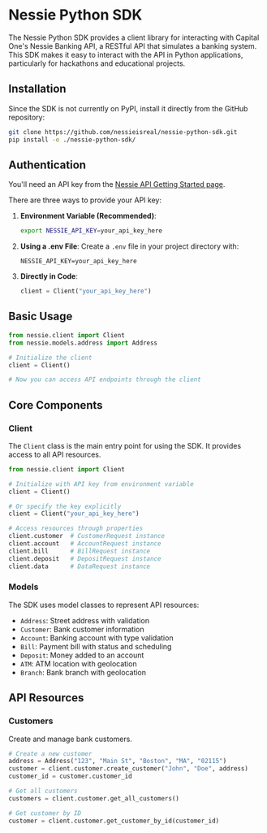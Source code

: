 # Nessie Python SDK

The Nessie Python SDK provides a client library for interacting with Capital One's Nessie Banking API, a RESTful API that simulates a banking system. This SDK makes it easy to interact with the API in Python applications, particularly for hackathons and educational projects.

## Installation

Since the SDK is not currently on PyPI, install it directly from the GitHub repository:

```bash
git clone https://github.com/nessieisreal/nessie-python-sdk.git
pip install -e ./nessie-python-sdk/
```

## Authentication

You'll need an API key from the [Nessie API Getting Started page](http://api.reimaginebanking.com/#getting-started).

There are three ways to provide your API key:

1. **Environment Variable (Recommended)**:
   ```bash
   export NESSIE_API_KEY=your_api_key_here
   ```

2. **Using a .env File**:
   Create a `.env` file in your project directory with:
   ```
   NESSIE_API_KEY=your_api_key_here
   ```

3. **Directly in Code**:
   ```python
   client = Client("your_api_key_here")
   ```

## Basic Usage

```python
from nessie.client import Client
from nessie.models.address import Address

# Initialize the client
client = Client()

# Now you can access API endpoints through the client
```

## Core Components

### Client

The `Client` class is the main entry point for using the SDK. It provides access to all API resources.

```python
from nessie.client import Client

# Initialize with API key from environment variable
client = Client()

# Or specify the key explicitly
client = Client("your_api_key_here")

# Access resources through properties
client.customer  # CustomerRequest instance
client.account   # AccountRequest instance
client.bill      # BillRequest instance
client.deposit   # DepositRequest instance
client.data      # DataRequest instance
```

### Models

The SDK uses model classes to represent API resources:

- `Address`: Street address with validation
- `Customer`: Bank customer information
- `Account`: Banking account with type validation
- `Bill`: Payment bill with status and scheduling
- `Deposit`: Money added to an account
- `ATM`: ATM location with geolocation
- `Branch`: Bank branch with geolocation

## API Resources

### Customers

Create and manage bank customers.

```python
# Create a new customer
address = Address("123", "Main St", "Boston", "MA", "02115")
customer = client.customer.create_customer("John", "Doe", address)
customer_id = customer.customer_id

# Get all customers
customers = client.customer.get_all_customers()

# Get customer by ID
customer = client.customer.get_customer_by_id(customer_id)